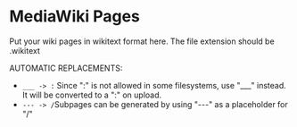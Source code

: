 MediaWiki Pages
===============

Put your wiki pages in wikitext format here.
The file extension should be .wikitext

AUTOMATIC REPLACEMENTS:
* ```___ -> :``` Since ":" is not allowed in some filesystems, use "___" instead. It will be converted to a ":" on upload.
* ```--- -> /```Subpages can be generated by using "---" as a placeholder for "/"